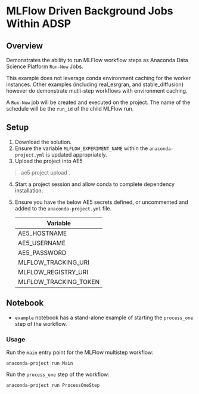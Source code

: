 # MLFlow Driven Background Jobs Within ADSP

## Overview
Demonstrates the ability to run MLFlow workflow steps as Anaconda Data Science Platform `Run-Now` Jobs.

This example does not leverage conda environment caching for the worker instances.
Other examples (including real_esrgran, and stable_diffusion) however do demonstrate mutli-step workflows with environment caching.

A `Run-Now` job will be created and executed on the project.  The name of the schedule will be the `run_id` of the child MLFlow run.

## Setup
1. Download the solution.
2. Ensure the variable `MLFLOW_EXPERIMENT_NAME` within the `anaconda-project.yml` is updated appropriately.
3. Upload the project into AE5
> ae5 project upload .
4. Start a project session and allow conda to complete dependency installation.
5. Ensure you have the below AE5 secrets defined, or uncommented and added to the `anaconda-project.yml` file.
    
    | Variable              |
    |-----------------------|
    | AE5_HOSTNAME          |
    | AE5_USERNAME          |
    | AE5_PASSWORD          |
    | MLFLOW_TRACKING_URI   |
    | MLFLOW_REGISTRY_URI   |
    | MLFLOW_TRACKING_TOKEN |

## Notebook

* `example` notebook has a stand-alone example of starting the `process_one` step of the workflow.

### Usage

Run the `main` entry point for the MLFlow multistep workflow:
```commandline
anaconda-project run Main
```

Run the `process_one` step of the workflow:
```commandline
anaconda-project run ProcessOneStep
```
